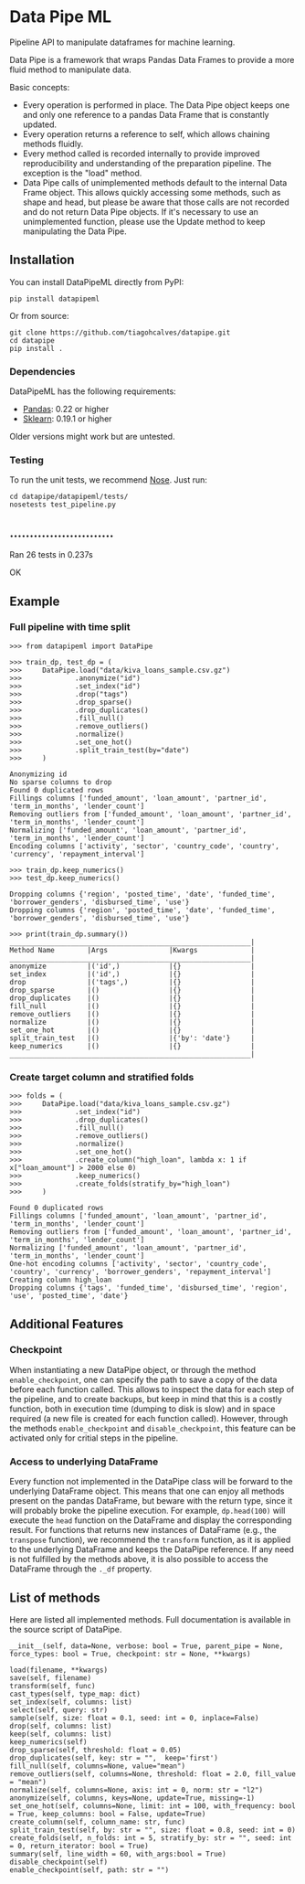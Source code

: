 # Data Pipe ML
Pipeline API to manipulate dataframes for machine learning.

Data Pipe is a framework that wraps Pandas Data Frames to provide a more fluid method to manipulate data. 

Basic concepts:
- Every operation is performed in place. The Data Pipe object keeps one and only one reference to a pandas Data Frame that is constantly updated. 
- ‎Every operation returns a reference to self, which allows chaining methods fluidly. 
- Every method called is recorded internally to provide improved reproducibility and understanding of the preparation pipeline. The exception is the "load" method.
- ‎Data Pipe calls of unimplemented methods default to the internal Data Frame object. This allows quickly accessing some methods, such as shape and head, but please be aware that those calls are not recorded and do not return Data Pipe objects. If it's necessary to use an unimplemented function, please use the Update method to keep manipulating the Data Pipe. 

## Installation

You can install DataPipeML directly from PyPI:

`pip install datapipeml`

Or from source:

```
git clone https://github.com/tiagohcalves/datapipe.git
cd datapipe
pip install .
```
### Dependencies

DataPipeML has the following requirements:

* [Pandas](https://github.com/pandas-dev/pandas): 0.22 or higher
* [Sklearn](http://scikit-learn.org/stable/): 0.19.1 or higher

Older versions might work but are untested.

### Testing

To run the unit tests, we recommend [Nose](http://nose.readthedocs.io/en/latest/). Just run:

```
cd datapipe/datapipeml/tests/
nosetests test_pipeline.py
```

..........................
----------------------------------------------------------------------
Ran 26 tests in 0.237s

OK

## Example

### Full pipeline with time split
```
>>> from datapipeml import DataPipe

>>> train_dp, test_dp = (
>>>     DataPipe.load("data/kiva_loans_sample.csv.gz")
>>>             .anonymize("id")
>>>             .set_index("id")
>>>             .drop("tags")
>>>             .drop_sparse()
>>>             .drop_duplicates()
>>>             .fill_null()
>>>             .remove_outliers()
>>>             .normalize()
>>>             .set_one_hot()
>>>             .split_train_test(by="date")
>>>     )

Anonymizing id
No sparse columns to drop
Found 0 duplicated rows
Fillings columns ['funded_amount', 'loan_amount', 'partner_id', 'term_in_months', 'lender_count']
Removing outliers from ['funded_amount', 'loan_amount', 'partner_id', 'term_in_months', 'lender_count']
Normalizing ['funded_amount', 'loan_amount', 'partner_id', 'term_in_months', 'lender_count']
Encoding columns ['activity', 'sector', 'country_code', 'country', 'currency', 'repayment_interval']
        
>>> train_dp.keep_numerics()
>>> test_dp.keep_numerics()

Dropping columns {'region', 'posted_time', 'date', 'funded_time', 'borrower_genders', 'disbursed_time', 'use'}
Dropping columns {'region', 'posted_time', 'date', 'funded_time', 'borrower_genders', 'disbursed_time', 'use'}

>>> print(train_dp.summary())
___________________________________________________________|
Method Name        |Args               |Kwargs             |
___________________________________________________________|
anonymize          |('id',)            |{}                 |
set_index          |('id',)            |{}                 |
drop               |('tags',)          |{}                 |
drop_sparse        |()                 |{}                 |
drop_duplicates    |()                 |{}                 |
fill_null          |()                 |{}                 |
remove_outliers    |()                 |{}                 |
normalize          |()                 |{}                 |
set_one_hot        |()                 |{}                 |
split_train_test   |()                 |{'by': 'date'}     |
keep_numerics      |()                 |{}                 |
___________________________________________________________|
```

### Create target column and stratified folds
```
>>> folds = (
>>>     DataPipe.load("data/kiva_loans_sample.csv.gz")
>>>             .set_index("id")
>>>             .drop_duplicates()
>>>             .fill_null()
>>>             .remove_outliers()
>>>             .normalize()
>>>             .set_one_hot()
>>>             .create_column("high_loan", lambda x: 1 if x["loan_amount"] > 2000 else 0)
>>>             .keep_numerics()
>>>             .create_folds(stratify_by="high_loan")
>>>     )
        
Found 0 duplicated rows
Fillings columns ['funded_amount', 'loan_amount', 'partner_id', 'term_in_months', 'lender_count']
Removing outliers from ['funded_amount', 'loan_amount', 'partner_id', 'term_in_months', 'lender_count']
Normalizing ['funded_amount', 'loan_amount', 'partner_id', 'term_in_months', 'lender_count']
One-hot encoding columns ['activity', 'sector', 'country_code', 'country', 'currency', 'borrower_genders', 'repayment_interval']
Creating column high_loan
Dropping columns {'tags', 'funded_time', 'disbursed_time', 'region', 'use', 'posted_time', 'date'}
```

## Additional Features

### Checkpoint

When instantiating a new DataPipe object, or through the method `enable_checkpoint`, one can specify the path to save a copy of the data before each function called. This allows to inspect the data for each step of the pipeline, and to create backups, but keep in mind that this is a costly function, both in execution time (dumping to disk is slow) and in space required (a new file is created for each function called). However, through the methods `enable_checkpoint` and `disable_checkpoint`, this feature can be activated only for critial steps in the pipeline.

### Access to underlying DataFrame

Every function not implemented in the DataPipe class will be forward to the underlying DataFrame object. This means that one can enjoy all methods present on the pandas DataFrame, but beware with the return type, since it will probably broke the pipeline execution. For example, `dp.head(100)` will execute the `head` function on the DataFrame and display the corresponding result. For functions that returns new instances of DataFrame (e.g., the `transpose` function), we recommend the `transform` function, as it is applied to the underlying DataFrame and keeps the DataPipe reference. If any need is not fulfilled by the methods above, it is also possible to access the DataFrame through the `._df` property. 

## List of methods

Here are listed all implemented methods. Full documentation is available in the source script of DataPipe.

```
__init__(self, data=None, verbose: bool = True, parent_pipe = None, force_types: bool = True, checkpoint: str = None, **kwargs)

load(filename, **kwargs)
save(self, filename)
transform(self, func)
cast_types(self, type_map: dict)
set_index(self, columns: list)
select(self, query: str)
sample(self, size: float = 0.1, seed: int = 0, inplace=False)
drop(self, columns: list)
keep(self, columns: list)
keep_numerics(self)
drop_sparse(self, threshold: float = 0.05)
drop_duplicates(self, key: str = "",  keep='first')
fill_null(self, columns=None, value="mean")
remove_outliers(self, columns=None, threshold: float = 2.0, fill_value = "mean")
normalize(self, columns=None, axis: int = 0, norm: str = "l2")
anonymize(self, columns, keys=None, update=True, missing=-1)
set_one_hot(self, columns=None, limit: int = 100, with_frequency: bool = True, keep_columns: bool = False, update=True)
create_column(self, column_name: str, func)
split_train_test(self, by: str = "", size: float = 0.8, seed: int = 0)
create_folds(self, n_folds: int = 5, stratify_by: str = "", seed: int = 0, return_iterator: bool = True)
summary(self, line_width = 60, with_args:bool = True)
disable_checkpoint(self)
enable_checkpoint(self, path: str = "")
```
